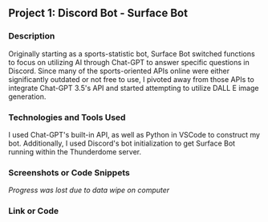 ## Project 1: Discord Bot - Surface Bot 
### Description
  Originally starting as a sports-statistic bot, Surface Bot switched functions to focus on utilizing AI through Chat-GPT to answer specific questions in Discord. Since many of the sports-oriented APIs online were either significantly outdated or not free to use, I pivoted away from those APIs to integrate Chat-GPT 3.5's API and started attempting to utilize DALL E image generation.
### Technologies and Tools Used
  I used Chat-GPT's built-in API, as well as Python in VSCode to construct my bot. Additionally, I used Discord's bot initialization to get Surface Bot running within the Thunderdome server.
### Screenshots or Code Snippets
  *Progress was lost due to data wipe on computer*
### Link or Code

